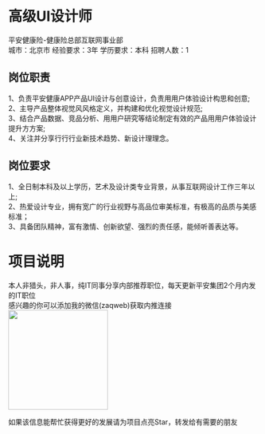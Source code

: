 # 高级UI设计师
平安健康险-健康险总部互联网事业部  
城市：北京市 经验要求：3年 学历要求：本科  招聘人数：1

## 岗位职责
1、负责平安健康APP产品UI设计与创意设计，负责⽤用户体验设计构思和创意;    
2、主导产品整体视觉⻛风格定义，并构建和优化视觉设计规范;    
3、结合产品数据、竞品分析、⽤用户研究等结论制定有效的产品⽤用户体验设计提升⽅方案;    
4、关注并分享⾏行行业新技术趋势、新设计理理念。

## 岗位要求
1、全日制本科及以上学历，艺术及设计类专业背景，从事互联网设计工作三年以上;    
2、热爱设计专业，拥有宽广的行业视野与高品位审美标准，有极高的品质与美感标准；   
3、具备团队精神，富有激情、创新欲望、强烈的责任感，能倾听善表达等。

# 项目说明

本人非猎头，非人事，纯IT同事分享内部推荐职位，每天更新平安集团2个月内发的IT职位  
感兴趣的你可以添加我的微信(zaqweb)获取内推连接  
<img src="https://github.com/zaqweb/PA-IT-JOBS/blob/master/WechatICode.jpeg"  height="200" width="200">

如果该信息能帮忙获得更好的发展请为项目点亮Star，转发给有需要的朋友




